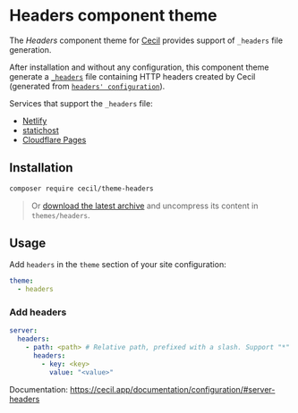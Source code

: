# Headers component theme

The _Headers_ component theme for [Cecil](https://cecil.app) provides support of `_headers` file generation.

After installation and without any configuration, this component theme generate a [`_headers`](./layouts/_default/page.headers.twig) file containing HTTP headers created by Cecil (generated from [`headers' configuration`](https://cecil.app/documentation/configuration/#server-headers)).

Services that support the `_headers` file:

- [Netlify](https://docs.netlify.com/manage/routing/headers/)
- [statichost](https://www.statichost.eu/docs/custom-headers/)
- [Cloudflare Pages](https://developers.cloudflare.com/pages/configuration/headers/)

## Installation

```bash
composer require cecil/theme-headers
```

> Or [download the latest archive](https://github.com/Cecilapp/theme-headers/releases/latest/) and uncompress its content in `themes/headers`.

## Usage

Add `headers` in the `theme` section of your site configuration:

```yaml
theme:
  - headers
```

### Add headers

```yaml
server:
  headers:
    - path: <path> # Relative path, prefixed with a slash. Support "*" wildcard.
      headers:
        - key: <key>
          value: "<value>"
```

Documentation: <https://cecil.app/documentation/configuration/#server-headers>

